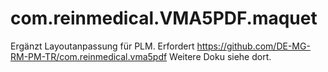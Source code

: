 ﻿# com.reinmedical.VMA5PDF.maquet

Ergänzt Layoutanpassung für PLM.
Erfordert https://github.com/DE-MG-RM-PM-TR/com.reinmedical.vma5pdf
Weitere Doku siehe dort.
